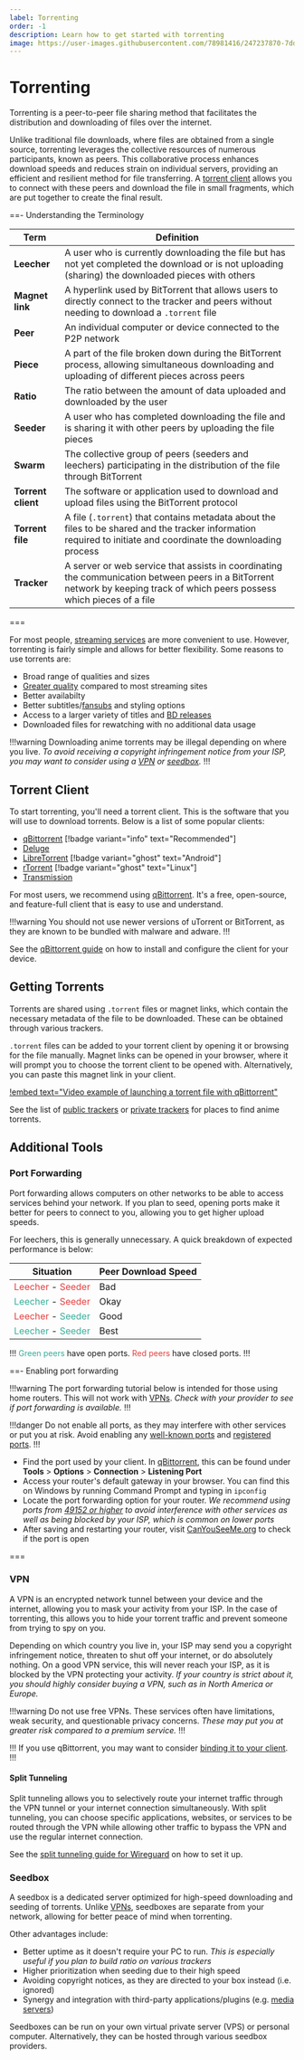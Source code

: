 ```yaml
---
label: Torrenting
order: -1
description: Learn how to get started with torrenting
image: https://user-images.githubusercontent.com/78981416/247237870-7dd7da8f-cdbc-48e4-b096-1d790817aa18.png
---
```


# Torrenting

Torrenting is a peer-to-peer file sharing method that facilitates the distribution and downloading of files over the internet.

Unlike traditional file downloads, where files are obtained from a single source, torrenting leverages the collective resources of numerous participants, known as peers. This collaborative process enhances download speeds and reduces strain on individual servers, providing an efficient and resilient method for file transferring. A [torrent client](#torrent-client) allows you to connect with these peers and download the file in small fragments, which are put together to create the final result.

==- Understanding the Terminology

Term               | Definition
-------------------|------------------------------------------------------------------------------------------------------------------------------------------------------------------------------
**Leecher**        | A user who is currently downloading the file but has not yet completed the download or is not uploading (sharing) the downloaded pieces with others
**Magnet link**    | A hyperlink used by BitTorrent that allows users to directly connect to the tracker and peers without needing to download a `.torrent` file
**Peer**           | An individual computer or device connected to the P2P network
**Piece**          | A part of the file broken down during the BitTorrent process, allowing simultaneous downloading and uploading of different pieces across peers
**Ratio**          | The ratio between the amount of data uploaded and downloaded by the user
**Seeder**         | A user who has completed downloading the file and is sharing it with other peers by uploading the file pieces
**Swarm**          | The collective group of peers (seeders and leechers) participating in the distribution of the file through BitTorrent
**Torrent client** | The software or application used to download and upload files using the BitTorrent protocol
**Torrent file**   | A file (`.torrent`) that contains metadata about the files to be shared and the tracker information required to initiate and coordinate the downloading process
**Tracker**        | A server or web service that assists in coordinating the communication between peers in a BitTorrent network by keeping track of which peers possess which pieces of a file

===

For most people, [streaming services](/sourcing/streaming) are more convenient to use. However, torrenting is fairly simple and allows for better flexibility. Some reasons to use torrents are:

- Broad range of qualities and sizes
- [Greater quality](/guides/quality/#quality-comparisons) compared to most streaming sites
- Better availabilty
- Better subtitles/[fansubs](/guides/quality/#fansubs) and styling options
- Access to a larger variety of titles and [BD releases](/guides/quality/#blu-ray-vs-web)
- Downloaded files for rewatching with no additional data usage

!!!warning
Downloading anime torrents may be illegal depending on where you live. *To avoid receiving a copyright infringement notice from your ISP, you may want to consider using a [VPN](#vpn) or [seedbox](#seedbox).*
!!!

## Torrent Client

To start torrenting, you'll need a torrent client. This is the software that you will use to download torrents. Below is a list of some popular clients:

- [qBittorrent](https://www.qbittorrent.org) [!badge variant="info" text="Recommended"]
- [Deluge](https://www.deluge-torrent.org)
- [LibreTorrent](https://play.google.com/store/apps/details?id=org.proninyaroslav.libretorrent) [!badge variant="ghost" text="Android"]
- [rTorrent](https://github.com/rakshasa/rtorrent) [!badge variant="ghost" text="Linux"]
- [Transmission](https://github.com/transmission/transmission)

For most users, we recommend using [qBittorrent](https://www.qbittorrent.org). It's a free, open-source, and feature-full client that is easy to use and understand.

!!!warning
You should not use newer versions of uTorrent or BitTorrent, as they are known to be bundled with malware and adware.
!!!

See the [qBittorrent guide](/tutorials/qbittorrent) on how to install and configure the client for your device.

## Getting Torrents

Torrents are shared using `.torrent` files or magnet links, which contain the necessary metadata of the file to be downloaded. These can be obtained through various trackers.

`.torrent` files can be added to your torrent client by opening it or browsing for the file manually. Magnet links can be opened in your browser, where it will prompt you to choose the torrent client to be opened with. Alternatively, you can paste this magnet link in your client.

[!embed text="Video example of launching a torrent file with qBittorrent"](https://files.catbox.moe/teg6jp.mp4)

See the list of [public trackers](/sourcing/public-trackers) or [private trackers](/sourcing/private-trackers) for places to find anime torrents.

## Additional Tools

### Port Forwarding

Port forwarding allows computers on other networks to be able to access services behind your network. If you plan to seed, opening ports make it better for peers to connect to you, allowing you to get higher upload speeds.

For leechers, this is generally unnecessary. A quick breakdown of expected performance is below:

Situation                                                                              | Peer Download Speed |
---------------------------------------------------------------------------------------|---------------------|
<span style="color:#E53E3E">Leecher</span> - <span style="color:#E53E3E">Seeder</span> | Bad                 |
<span style="color:#36AD99">Leecher</span> - <span style="color:#E53E3E">Seeder</span> | Okay                |
<span style="color:#E53E3E">Leecher</span> - <span style="color:#36AD99">Seeder</span> | Good                |
<span style="color:#36AD99">Leecher</span> - <span style="color:#36AD99">Seeder</span> | Best                |

!!!
<span style="color:#36AD99">Green peers</span> have open ports. <span style="color:#E53E3E">Red peers</span> have closed ports.
!!!

==- Enabling port forwarding

!!!warning
The port forwarding tutorial below is intended for those using home routers. This will not work with [VPNs](#vpn). *Check with your provider to see if port forwarding is available.*
!!!

!!!danger
Do not enable all ports, as they may interfere with other services or put you at risk. Avoid enabling any [well-known ports](https://wikipedia.org/wiki/List_of_TCP_and_UDP_port_numbers#Well-known_ports) and [registered ports](https://wikipedia.org/wiki/List_of_TCP_and_UDP_port_numbers#Registered_ports).
!!!

- Find the port used by your client. In [qBittorrent](/tutorials/qbittorrent/), this can be found under **Tools** > **Options** > **Connection** > **Listening Port**
- Access your router's default gateway in your browser. You can find this on Windows by running Command Prompt and typing in `ipconfig`
- Locate the port forwarding option for your router. *We recommend using ports from [49152 or higher](https://wikipedia.org/wiki/Ephemeral_port) to avoid interference with other services as well as being blocked by your ISP, which is common on lower ports*
- After saving and restarting your router, visit [CanYouSeeMe.org](https://canyouseeme.org) to check if the port is open

===

### VPN

A VPN is an encrypted network tunnel between your device and the internet, allowing you to mask your activity from your ISP. In the case of torrenting, this allows you to hide your torrent traffic and prevent someone from trying to spy on you.

Depending on which country you live in, your ISP may send you a copyright infringement notice, threaten to shut off your internet, or do absolutely nothing. On a good VPN service, this will never reach your ISP, as it is blocked by the VPN protecting your activity. *If your country is strict about it, you should highly consider buying a VPN, such as in North America or Europe.*

!!!warning
Do not use free VPNs. These services often have limitations, weak security, and questionable privacy concerns. *These may put you at greater risk compared to a premium service.*
!!!

!!!
If you use qBittorrent, you may want to consider [binding it to your client](/tutorials/qbittorrent/#vpn-binding).
!!!

#### Split Tunneling

Split tunneling allows you to selectively route your internet traffic through the VPN tunnel or your internet connection simultaneously. With split tunneling, you can choose specific applications, websites, or services to be routed through the VPN while allowing other traffic to bypass the VPN and use the regular internet connection.

See the [split tunneling guide for Wireguard](/tutorials/splittunnel) on how to set it up.

### Seedbox

A seedbox is a dedicated server optimized for high-speed downloading and seeding of torrents. Unlike [VPNs](#vpn), seedboxes are separate from your network, allowing for better peace of mind when torrenting.

Other advantages include:

- Better uptime as it doesn't require your PC to run. *This is especially useful if you plan to build ratio on various trackers*
- Higher prioritization when seeding due to their high speed
- Avoiding copyright notices, as they are directed to your box instead (i.e. ignored)
- Synergy and integration with third-party applications/plugins (e.g. [media servers](/guides/playback/#media-servers))

Seedboxes can be run on your own virtual private server (VPS) or personal computer. Alternatively, they can be hosted through various seedbox providers.
